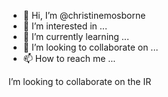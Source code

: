 - 👋 Hi, I’m @christinemosborne
- 👀 I’m interested in ...
- 🌱 I’m currently learning ...
- 💞️ I’m looking to collaborate on ...
- 📫 How to reach me ...

<!---
christinemosborne/christinemosborne is a ✨ special ✨ repository because its `README.md` (this file) appears on your GitHub profile.
You can click the Preview link to take a look at your changes.
--->I’m looking to collaborate on the IR

